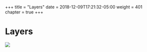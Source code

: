 +++
title = "Layers"
date = 2018-12-09T17:21:32-05:00
weight = 401
chapter = true
+++

# Layers

![](/intro-k8/images/docker/layer.png)